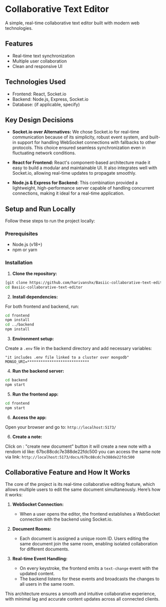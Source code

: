 # Collaborative Text Editor

A simple, real-time collaborative text editor built with modern web technologies.

## Features

- Real-time text synchronization
- Multiple user collaboration
- Clean and responsive UI

## Technologies Used

- Frontend: React, Socket.io
- Backend: Node.js, Express, Socket.io
- Database: (if applicable, specify)

## Key Design Decisions

- **Socket.io over Alternatives:** We chose Socket.io for real-time communication because of its simplicity, robust event system, and built-in support for handling WebSocket connections with fallbacks to other protocols. This choice ensured seamless synchronization even in fluctuating network conditions.

- **React for Frontend:** React's component-based architecture made it easy to build a modular and maintainable UI. It also integrates well with Socket.io, allowing real-time updates to propagate smoothly.

- **Node.js & Express for Backend:** This combination provided a lightweight, high-performance server capable of handling concurrent connections, making it ideal for a real-time application.

## Setup and Run Locally

Follow these steps to run the project locally:

### Prerequisites

- Node.js (v18+)
- npm or yarn

### Installation

1. **Clone the repository:**

```sh
[git clone https://github.com/harivanshx/Basiic-collaborative-text-editor.git]
cd Basiic-collaborative-text-editor
```

2. **Install dependencies:**

For both frontend and backend, run:

```sh
cd frontend
npm install
cd ../backend
npm install
```

3. **Environment setup:**

Create a `.env` file in the backend directory and add necessary variables:

```
"it includes .env file linked to a cluster over mongodb"
MONGO_URI=****************************
```

4. **Run the backend server:**

```sh
cd backend
npm start
```

5. **Run the frontend app:**

```sh
cd frontend
npm start
```

6. **Access the app:**

Open your browser and go to: `http://localhost:5173/`

6. **Create a note:**

Click on : "create new document" button it will create a new note with a rendom id  like: 67bc88cdc7e388de22fdc500
you can access the same note via link: `http://localhost:5173/docs/67bc88cdc7e388de22fdc500`




## Collaborative Feature and How It Works

The core of the project is its real-time collaborative editing feature, which allows multiple users to edit the same document simultaneously. Here’s how it works:

1. **WebSocket Connection:**
   - When a user opens the editor, the frontend establishes a WebSocket connection with the backend using Socket.io.

2. **Document Rooms:**
   - Each document is assigned a unique room ID. Users editing the same document join the same room, enabling isolated collaboration for different documents.

3. **Real-time Event Handling:**
   - On every keystroke, the frontend emits a `text-change` event with the updated content.
   - The backend listens for these events and broadcasts the changes to all users in the same room.



This architecture ensures a smooth and intuitive collaborative experience, with minimal lag and accurate content updates across all connected clients.













































































































